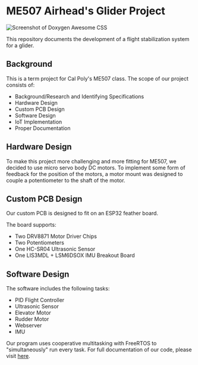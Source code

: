 #  ME507 Airhead's Glider Project

<div class="title_screenshot">

![Screenshot of Doxygen Awesome CSS](img/screenshot.png)

</div>

This repository documents the development of a flight stabilization system for a glider.

## Background

This is a term project for Cal Poly's ME507 class. The scope of our project consists of:

- Background/Research and Identifying Specifications
- Hardware Design
- Custom PCB Design
- Software Design
- IoT Implementation
- Proper Documentation 


## Hardware Design

To make this project more challenging and more fitting for ME507, we decided to use micro servo body DC motors. To implement some form of feedback for the position of the motors, a motor mount was designed to couple a potentiometer to the shaft of the motor.

## Custom PCB Design

Our custom PCB is designed to fit on an ESP32 feather board.

The board supports:
- Two DRV8871 Motor Driver Chips
- Two Potentiometers
- One HC-SR04 Ultrasonic Sensor
- One LIS3MDL + LSM6DSOX IMU Breakout Board

## Software Design

The software includes the following tasks:
- PID Flight Controller
- Ultrasonic Sensor
- Elevator Motor
- Rudder Motor
- Webserver
- IMU

Our program uses cooperative multitasking with FreeRTOS to "simultaneously" run every task. For full documentation of our code, please visit [here](https://damondli.github.io/).
